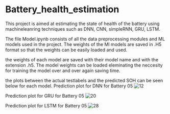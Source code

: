 # Battery_health_estimation

This project is aimed at estimating the state of health of the battery using machineleanring techniques such as DNN, CNN, simpleRNN, GRU, LSTM.

The file Model.ipynb consists of all the data preprocessing modules and ML models used in the project. The weights of the Ml models are saved in .H5 format so that the
weights can be easily loaded and used.

the weights of each model are saved with their model name and with the extension .h5. The model weights can be loaded eleminating the neccesity for training the model over and over again saving time.

the plots between the actual testlabels and the predicted SOH can be seen below for each model.
Prediction plot for DNN for Battery 05
![12](https://user-images.githubusercontent.com/61615845/173832477-62a96147-e548-49a2-a008-933db7933f25.png)

Prediction plot for GRU for Battery 05
![20](https://user-images.githubusercontent.com/61615845/173832778-374b12db-739e-459a-b979-02e6b5328117.png)

Prediction plot for LSTM for Battery 05
![28](https://user-images.githubusercontent.com/61615845/173832871-8f27d954-04be-45be-9cbf-503ecbd2d65b.png)
